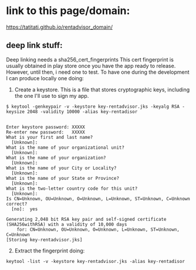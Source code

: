 # link to this page/domain:

https://tatitati.github.io/rentadvisor_domain/


## deep link stuff:

Deep linking needs a sha256_cert_fingerprints
This cert fingerprint is usually obtained in play store once you have the app ready to release. However, until then, i need one to test.
To have one during the development I can produce locally one doing:


1. Create a keystore. This is a file that stores cryptographic keys, including the one I'll use to sign my app.
```
$ keytool -genkeypair -v -keystore key-rentadvisor.jks -keyalg RSA -keysize 2048 -validity 10000 -alias key-rentadisor


Enter keystore password: XXXXX
Re-enter new password:   XXXXX
What is your first and last name?
  [Unknown]:
What is the name of your organizational unit?
  [Unknown]:
What is the name of your organization?
  [Unknown]:
What is the name of your City or Locality?
  [Unknown]:
What is the name of your State or Province?
  [Unknown]:
What is the two-letter country code for this unit?
  [Unknown]:
Is CN=Unknown, OU=Unknown, O=Unknown, L=Unknown, ST=Unknown, C=Unknown correct?
  [no]:  yes

Generating 2,048 bit RSA key pair and self-signed certificate (SHA256withRSA) with a validity of 10,000 days
	for: CN=Unknown, OU=Unknown, O=Unknown, L=Unknown, ST=Unknown, C=Unknown
[Storing key-rentadvisor.jks]
```

2. Extract the fingerprint doing:

```
keytool -list -v -keystore key-rentadvisor.jks -alias key-rentadisor
```